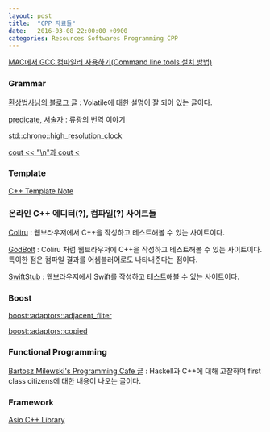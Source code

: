```yaml
---
layout: post
title:  "CPP 자료들"
date:   2016-03-08 22:00:00 +0900
categories: Resources Softwares Programming CPP
---
```



[MAC에서 GCC 컴파일러 사용하기(Command line tools 설치 방법)](http://thdev.net/132)

### Grammar

[환상법사님의 블로그 글](http://rafi.inha.ac.kr/~wbstory/tc/wbstory/221) : Volatile에 대한 설명이 잘 되어 있는 글이다.

[predicate, 서술자](http://occamsrazr.net/tt/82) : 류광의 번역 이야기

[std::chrono::high_resolution_clock](http://en.cppreference.com/w/cpp/chrono/high_resolution_clock)

[cout << "\n"과 cout <](http://egloos.zum.com/zzinggu/v/1542591)


### Template

[C++ Template Note](https://wikidocs.net/391)


### 온라인 C++ 에디터(?), 컴파일(?) 사이트들

[Coliru](http://coliru.stacked-crooked.com) : 웹브라우저에서 C++을 작성하고 테스트해볼 수 있는 사이트이다.

[GodBolt](http://gcc.godbolt.org) : Coliru 처럼 웹브라우저에 C++을 작성하고 테스트해볼 수 있는 사이트이다. 특이한 점은 컴파일 결과를 어셈블러어로도 나타내준다는 점이다.

[SwiftStub](http://swiftstub.com) : 웹브라우저에서 Swift를 작성하고 테스트해볼 수 있는 사이트이다.


### Boost

[boost::adaptors::adjacent_filter](http://www.boost.org/doc/libs/1_60_0/libs/range/doc/html/range/reference/adaptors/reference/adjacent_filtered.html)

[boost::adaptors::copied](http://www.boost.org/doc/libs/1_60_0/libs/range/doc/html/range/reference/adaptors/reference/copied.html)


### Functional Programming

[Bartosz Milewski's Programming Cafe 글](http://bartoszmilewski.com/?s=Higher-Order+Functions+and+Closures) : Haskell과 C++에 대해 고찰하며 first class citizens에 대한 내용이 나오는 글이다.

### Framework

[Asio C++ Library](http://think-async.com)
